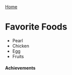 <!Doctype html>
<html>
  <head>
    
  </head>
  <body>
  <a href="#">Home</a>
 <h1>Favorite Foods</h1>
   <div>
    <ul>
    <li>Pearl</li>
    <li>Chicken</li>
    <li>Egg</li>
    <li>Fruits</li>
    </ul>
   </div>
  <div>
    <h4>Achievements</h4>
  
  </body>
  <html>
